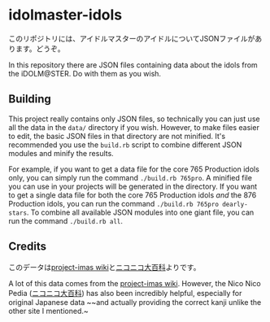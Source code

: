 # idolmaster-idols
このリポジトリには、アイドルマスターのアイドルについてJSONファイルがあります。どうぞ。

In this repository there are JSON files containing data about the idols from the iDOLM<span></span>@<span></span>STER. Do with them as you wish.

## Building
This project really contains only JSON files, so technically you can just use all the data in the `data/` directory if you wish. However, to make files easier to edit, the basic JSON files in that directory are not minified. It's recommended you use the `build.rb` script to combine different JSON modules and minify the results.

For example, if you want to get a data file for the core 765 Production idols only, you can simply run the command `./build.rb 765pro`. A minified file you can use in your projects will be generated in the directory. If you want to get a single data file for both the core 765 Production idols *and* the 876 Production idols, you can run the command `./build.rb 765pro dearly-stars`. To combine all available JSON modules into one giant file, you can run the command `./build.rb all`.

## Credits
このデータは[project-imas wiki](http://www.project-imas.com/wiki/)と[ニコニコ大百科](http://dic.nicovideo.jp)よりです。

A lot of this data comes from the [project-imas wiki](http://www.project-imas.com/wiki/ "Now they can use this data for their wiki!"). However, the Nico Nico Pedia  ([ニコニコ大百科](http://dic.nicovideo.jp)) has also been incredibly helpful, especially for original Japanese data ~~and actually providing the correct kanji unlike the other site I mentioned.~
